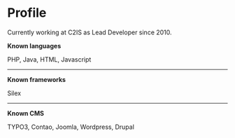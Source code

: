 Profile
=======

Currently working at C2IS as Lead Developer since 2010.

**Known languages**

PHP, Java, HTML, Javascript
- - -

**Known frameworks**

Silex
- - -
**Known CMS**

TYPO3, Contao, Joomla, Wordpress, Drupal
